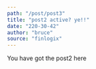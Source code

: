 ```yaml
---
path: "/post/post3"
title: "post2 active? ye!!"
date: "220-30-42"
author: "bruce"
source: "finlogix"
---
```


You have got the post2 here